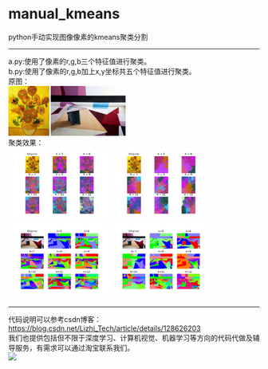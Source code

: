 # manual_kmeans
python手动实现图像像素的kmeans聚类分割
****
a.py:使用了像素的r,g,b三个特征值进行聚类。  
b.py:使用了像素的r,g,b加上x,y坐标共五个特征值进行聚类。  
原图：  
<img src="https://github.com/lizhiTech/manual_kmeans/blob/main/test.jpeg" height="100px">
<img src="https://github.com/lizhiTech/manual_kmeans/blob/main/demo.jpg" height="100px">  
聚类效果：  
<img src="https://github.com/lizhiTech/manual_kmeans/blob/main/a.jpg" width="200px">
<img src="https://github.com/lizhiTech/manual_kmeans/blob/main/b.jpg" width="200px">  
<img src="https://github.com/lizhiTech/manual_kmeans/blob/main/result_a.jpg" width="200px">
<img src="https://github.com/lizhiTech/manual_kmeans/blob/main/result_b.jpg" width="200px">  
****
代码说明可以参考csdn博客：https://blog.csdn.net/Lizhi_Tech/article/details/128626203    
我们也提供包括但不限于深度学习、计算机视觉、机器学习等方向的代码代做及辅导服务，有需求可以通过淘宝联系我们。  
<img src="https://github.com/lizhiTech/pytorch_simple_teaching_example/blob/main/%E6%B7%98%E5%AE%9D%E5%BA%97%E9%93%BA.jpg" width="500px">
